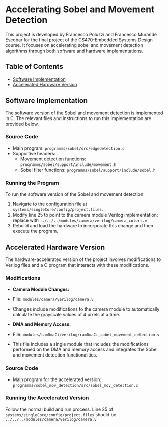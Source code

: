 # Accelerating Sobel and Movement Detection
This project is developed by Francesco Poluzzi and Francesco Murande Escobar for the final project of the CS470-Embedded Systems Design course. It focuses on accelerating sobel and movement detection algorithms through both software and hardware implementations.

## Table of Contents
- [Software Implementation](#software-implementation)
- [Accelerated Hardware Version](#accelerated-hardware-version)

## Software Implementation
The software version of the Sobel and movement detection is implemented in C. The relevant files and instructions to run this implementation are provided below.

### Source Code
- Main program: `programms/sobel/src/edgedetection.c`
- Supportive headers:
  - Movement detection functions: `programms/sobel/support/include/movement.h`
  - Sobel filter functions: `programms/sobel/support/include/sobel.h`

### Running the Program
To run the software version of the Sobel and movement detection:
1. Navigate to the configuration file at `systems/singleCore/config/project.files`.
2. Modify line 25 to point to the camera module Verilog implementation: replace with `../../../modules/camera/verilog/camera_colors.v`
3. Rebuild and load the hardware to incorporate this change and then execute the program.

## Accelerated Hardware Version
The hardware-accelerated version of the project involves modifications to Verilog files and a C program that interacts with these modifications.

### Modifications
- **Camera Module Changes:**
- File: `modules/camera/verilog/camera.v`
- Changes include modifications to the camera module to automatically calculate the grayscale values of 4 pixels at a time.

- **DMA and Memory Access:**
- File: `modules/ramDmaCi/verilog/ramDmaCi_sobel_movement_detection.v`
- This file includes a single module that includes the modifications performed on the DMA and memory access and integrates the Sobel and movement detection functionalities.

### Source Code
- Main program for the accelerated version: `programms/sobel_mov_detection/src/sobel_mov_detection.c`

### Running the Accelerated Version
Follow the normal build and run process. Line 25 of `systems/singleCore/config/project.files` should be `../../../modules/camera/verilog/camera.v`


